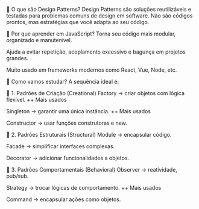 🧠 O que são Design Patterns?
Design Patterns são soluções reutilizáveis e testadas para problemas comuns de design em software.
Não são códigos prontos, mas estratégias que você adapta ao seu código.


🎯 Por que aprender em JavaScript?
Torna seu código mais modular, organizado e manutenível.

Ajuda a evitar repetição, acoplamento excessivo e bagunça em projetos grandes.

Muito usado em frameworks modernos como React, Vue, Node, etc.



🚀 Como vamos estudar?
A sequência ideal é:

🔹 1. Padrões de Criação (Creational)
Factory → criar objetos com lógica flexível.              ++ Mais usados

Singleton → garantir uma única instância.                 ++ Mais usados

Constructor → usar funções construtoras e new.

🔹 2. Padrões Estruturais (Structural)
Module → encapsular código.

Facade → simplificar interfaces complexas.

Decorator → adicionar funcionalidades a objetos.

🔹 3. Padrões Comportamentais (Behavioral)
Observer → reatividade, pub/sub.

Strategy → trocar lógicas de comportamento.              ++ Mais usados

Command → encapsular ações como objetos.